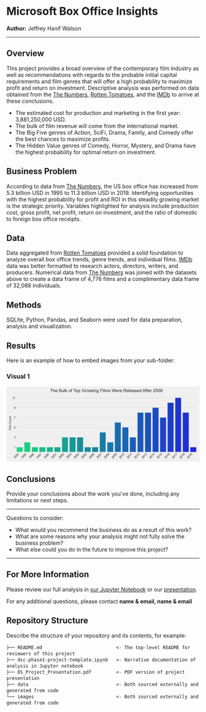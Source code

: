 # Microsoft Box Office Insights

**Author:** Jeffrey Hanif Watson
***

## Overview

This project provides a broad overview of the contemporary film industry as well as recommendations with regards to the probable initial capital requirements and film genres that will offer a high probability to maximize profit and return on investment. Descriptive analysis was performed on data obtained from the [The Numbers](https://www.the-numbers.com/), [Rotten Tomatoes](https://www.rottentomatoes.com/), and the [IMDb](https://www.imdb.com/) to arrive at these conclusions. 

- The estimated cost for production and marketing in the first year: 3,881,250,000 USD.
- The bulk of film revenue will come from the international market.
- The Big Five genres of Action, SciFi, Drama, Family, and Comedy offer the best chances to maximize  profits.
- The Hidden Value genres of Comedy, Horror, Mystery, and Drama have the highest probability for optimal return on investment.


## Business Problem

According to data from [The Numbers](https://www.the-numbers.com/), the US box office has increased  from 5.3 billion USD in 1995 to 11.3 billion USD in  2019. Identifying opportunities with the highest probability for profit and ROI in this steadily growing market is the strategic priority. Variables highlighted for analysis include production cost, gross profit, net profit, return on investment, and the ratio of domestic to foreign box office receipts.


## Data

Data aggregated from [Rotten Tomatoes](https://www.rottentomatoes.com/) provided a solid foundation to analyze overall box office trends, genre trends, and individual films. [IMDb](https://www.imdb.com/) data was better formatted to research actors, directors, writers, and producers. Numerical data from [The Numbers](https://www.the-numbers.com/) was joined with the datasets above to create a data frame of 4,776 films and a complimentary data frame of 32,088 individuals. 

## Methods

SQLite, Python, Pandas, and Seaborn were used for data preparation, analysis and visualization.

## Results



Here is an example of how to embed images from your sub-folder:

### Visual 1
![graph1](./images/1_100_grossing_films.png)

## Conclusions

Provide your conclusions about the work you've done, including any limitations or next steps.

***
Questions to consider:
* What would you recommend the business do as a result of this work?
* What are some reasons why your analysis might not fully solve the business problem?
* What else could you do in the future to improve this project?
***

## For More Information

Please review our full analysis in [our Jupyter Notebook](./dsc-phase1-project-template.ipynb) or our [presentation](./DS_Project_Presentation.pdf).

For any additional questions, please contact **name & email, name & email**

## Repository Structure

Describe the structure of your repository and its contents, for example:

```
├── README.md                           <- The top-level README for reviewers of this project
├── dsc-phase1-project-template.ipynb   <- Narrative documentation of analysis in Jupyter notebook
├── DS_Project_Presentation.pdf         <- PDF version of project presentation
├── data                                <- Both sourced externally and generated from code
└── images                              <- Both sourced externally and generated from code
```
